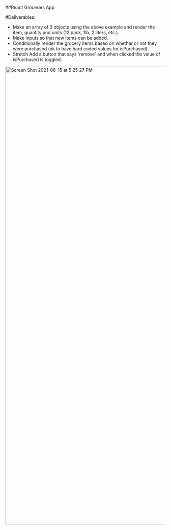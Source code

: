 ##React Groceries App

#Deliverables:

- Make an array of 3 objects using the above example and render the item, quantity and units (12 pack, 1lb, 2 liters, etc.).
- Make inputs so that new items can be added.
- Conditionally render the grocery items based on whether or not they were purchased (ok to have hard coded values for isPurchased).
- Stretch Add a button that says 'remove' and when clicked the value of isPurchased is toggled.

<img width="1439" alt="Screen Shot 2021-06-15 at 5 25 27 PM" src="https://user-images.githubusercontent.com/80723596/122126143-5583fd00-cdff-11eb-8dd7-7443e98536ea.png">
